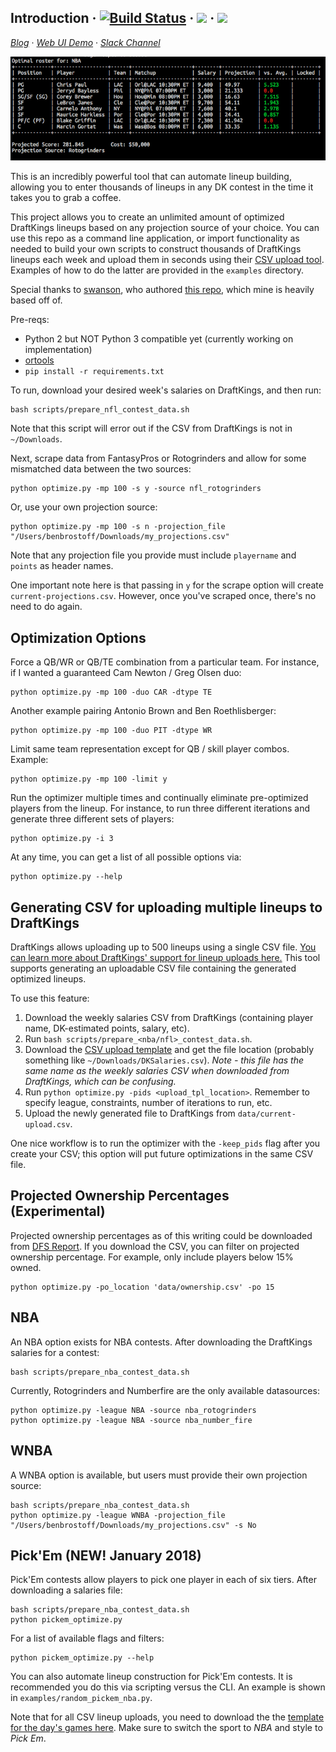 ## Introduction &middot; [![Build Status](https://travis-ci.org/BenBrostoff/draft-kings-fun.svg?branch=master)](https://travis-ci.org/BenBrostoff/draft-kings-fun) &middot; [![](https://draftfast.herokuapp.com/badge.svg)](https://draftfast.herokuapp.com/) &middot; [![](https://img.shields.io/badge/patreon-donate-yellow.svg)](https://www.patreon.com/user?u=8965834)

[*Blog*](https://medium.com/draftfast) &middot; [*Web UI Demo*](https://motm-stats.firebaseapp.com/) &middot; [*Slack Channel*](https://draftfast.herokuapp.com/)

![](marketing/NBA_OPTIMIZED.png)

This is an incredibly powerful tool that can automate lineup building, allowing you to enter thousands of lineups in any DK contest in the time it takes you to grab a coffee.

This project allows you to create an unlimited amount of optimized DraftKings lineups based on any projection source of your choice. You can use this repo as a command line application, or import functionality as needed to build your own scripts to construct thousands of DraftKings lineups each week and upload them in seconds using their [CSV upload tool](https://www.draftkings.com/lineup/upload). Examples of how to do the latter are provided in the `examples` directory.

Special thanks to [swanson](https://github.com/swanson/), who authored [this repo](https://github.com/swanson/degenerate), which mine is heavily based off of.

Pre-reqs:

* Python 2 but NOT Python 3 compatible yet (currently working on implementation)
* [ortools](https://developers.google.com/optimization/installing?hl=en)
* `pip install -r requirements.txt`

To run, download your desired week's salaries on DraftKings, and then run:

```
bash scripts/prepare_nfl_contest_data.sh
```

Note that this script will error out if the CSV from DraftKings is not in `~/Downloads`.

Next, scrape data from FantasyPros or Rotogrinders and allow for some mismatched data between the two sources:

```
python optimize.py -mp 100 -s y -source nfl_rotogrinders
```

Or, use your own projection source:

```
python optimize.py -mp 100 -s n -projection_file "/Users/benbrostoff/Downloads/my_projections.csv"
```

Note that any projection file you provide must include `playername` and `points` as header names.

One important note here is that passing in <code>y</code> for the scrape option will create <code>current-projections.csv</code>. However, once you've scraped once, there's no need to do again.

## Optimization Options

Force a QB/WR or QB/TE combination from a particular team. For instance, if I wanted a guaranteed Cam Newton / Greg Olsen duo:

```
python optimize.py -mp 100 -duo CAR -dtype TE
```

Another example pairing Antonio Brown and Ben Roethlisberger:

```
python optimize.py -mp 100 -duo PIT -dtype WR
```

Limit same team representation except for QB / skill player combos. Example:

```
python optimize.py -mp 100 -limit y
```

Run the optimizer multiple times and continually eliminate pre-optimized players from the lineup. For instance, to run three different iterations and generate three different sets of players:

```
python optimize.py -i 3
```

At any time, you can get a list of all possible options via:

```
python optimize.py --help
```

## Generating CSV for uploading multiple lineups to DraftKings

DraftKings allows uploading up to 500 lineups using a single CSV file. [You can learn more about DraftKings' support for lineup uploads here.](https://playbook.draftkings.com/news/draftkings-lineup-upload-tool) This tool supports
generating an uploadable CSV file containing the generated optimized lineups.

To use this feature:

1. Download the weekly salaries CSV from DraftKings
(containing player name, DK-estimated points, salary, etc).
2. Run `bash scripts/prepare_<nba/nfl>_contest_data.sh`.
3. Download the [CSV upload template](https://www.draftkings.com/lineup/upload) and get the file location (probably something like `~/Downloads/DKSalaries.csv`). *Note - this file has the same name as the weekly salaries CSV when downloaded from DraftKings, which can be confusing.*
4. Run `python optimize.py -pids <upload_tpl_location>`. Remember to specify league, constraints, number of iterations to run, etc.
5. Upload the newly generated file to DraftKings from `data/current-upload.csv`.

One nice workflow is to run the optimizer with the `-keep_pids` flag after you create your CSV; this option will put future optimizations in the same CSV file.

## Projected Ownership Percentages (Experimental)

Projected ownership percentages as of this writing could be downloaded from [DFS Report](https://dfsreport.com/draftkings-ownership-percentages). If you download the CSV, you can filter on projected ownership percentage. For example, only include players below 15% owned.

```
python optimize.py -po_location 'data/ownership.csv' -po 15
```

## NBA

An NBA option exists for NBA contests. After downloading the DraftKings salaries for a contest:

```
bash scripts/prepare_nba_contest_data.sh
```

Currently, Rotogrinders and Numberfire are the only available datasources:

```
python optimize.py -league NBA -source nba_rotogrinders
python optimize.py -league NBA -source nba_number_fire
```

## WNBA

A WNBA option is available, but users must provide their own projection source:

```
bash scripts/prepare_nba_contest_data.sh
python optimize.py -league WNBA -projection_file "/Users/benbrostoff/Downloads/my_projections.csv" -s No
```

## Pick'Em (NEW! January 2018)

Pick'Em contests allow players to pick one player in each of six tiers. After downloading a salaries file:

```
bash scripts/prepare_nba_contest_data.sh
python pickem_optimize.py
```

For a list of available flags and filters:

```
python pickem_optimize.py --help
```

You can also automate lineup construction for Pick'Em contests. It is recommended you do this via scripting versus the CLI. An example is shown in `examples/random_pickem_nba.py`.

Note that for all CSV lineup uploads, you need to download the the [template for the day's games here](https://www.draftkings.com/lineup/upload). Make sure to switch the sport to *NBA* and style to *Pick Em*.
